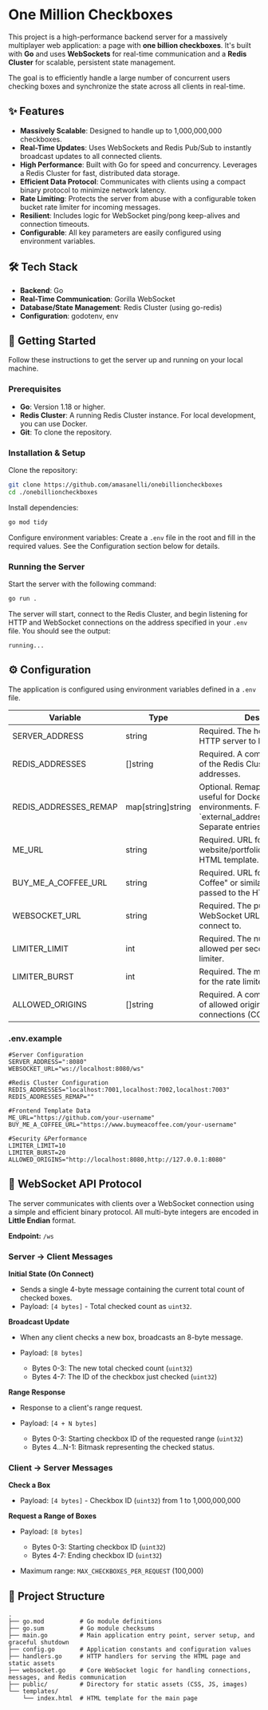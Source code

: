 # One Million Checkboxes

This project is a high-performance backend server for a massively multiplayer web application: a page with **one billion checkboxes**. It's built with **Go** and uses **WebSockets** for real-time communication and a **Redis Cluster** for scalable, persistent state management.

The goal is to efficiently handle a large number of concurrent users checking boxes and synchronize the state across all clients in real-time.

## ✨ Features

- **Massively Scalable**: Designed to handle up to 1,000,000,000 checkboxes.
- **Real-Time Updates**: Uses WebSockets and Redis Pub/Sub to instantly broadcast updates to all connected clients.
- **High Performance**: Built with Go for speed and concurrency. Leverages a Redis Cluster for fast, distributed data storage.
- **Efficient Data Protocol**: Communicates with clients using a compact binary protocol to minimize network latency.
- **Rate Limiting**: Protects the server from abuse with a configurable token bucket rate limiter for incoming messages.
- **Resilient**: Includes logic for WebSocket ping/pong keep-alives and connection timeouts.
- **Configurable**: All key parameters are easily configured using environment variables.

## 🛠️ Tech Stack

- **Backend**: Go
- **Real-Time Communication**: Gorilla WebSocket
- **Database/State Management**: Redis Cluster (using go-redis)
- **Configuration**: godotenv, env

## 🚀 Getting Started

Follow these instructions to get the server up and running on your local machine.

### Prerequisites

- **Go**: Version 1.18 or higher.
- **Redis Cluster**: A running Redis Cluster instance. For local development, you can use Docker.
- **Git**: To clone the repository.

### Installation & Setup

Clone the repository:

```bash
git clone https://github.com/amasanelli/onebillioncheckboxes
cd ./onebillioncheckboxes
```

Install dependencies:

```bash
go mod tidy
```

Configure environment variables:
Create a `.env` file in the root and fill in the required values. See the Configuration section below for details.

### Running the Server

Start the server with the following command:

```bash
go run .
```

The server will start, connect to the Redis Cluster, and begin listening for HTTP and WebSocket connections on the address specified in your `.env` file. You should see the output:

```
running...
```

## ⚙️ Configuration

The application is configured using environment variables defined in a `.env` file.

| Variable              | Type               | Description                                                                                                                                         | Example                                                                                          |
| --------------------- | ------------------ | --------------------------------------------------------------------------------------------------------------------------------------------------- | ------------------------------------------------------------------------------------------------ |
| SERVER_ADDRESS        | string             | Required. The host and port for the HTTP server to listen on.                                                                                       | :8080                                                                                            |
| REDIS_ADDRESSES       | \[]string          | Required. A comma-separated list of the Redis Cluster node addresses.                                                                               | "redis-node1:6379,redis-node2:6379,redis-node3:6379"                                             |
| REDIS_ADDRESSES_REMAP | map\[string]string | Optional. Remaps Redis addresses, useful for Docker/NAT environments. Format: \`external_address\|internal_address\`. Separate entries with commas. | "172.28.0.101:6379\|:6371,172.28.0.102:6379\|:6372,172.28.0.103:6379\|:6373"                     |
| ME_URL                | string             | Required. URL for your personal website/portfolio, passed to the HTML template.                                                                     | "[https://example.com](https://example.com)"                                                     |
| BUY_ME_A_COFFEE_URL   | string             | Required. URL for a "Buy Me a Coffee" or similar donation link, passed to the HTML template.                                                        | "[https://www.buymeacoffee.com/yourname](https://www.buymeacoffee.com/yourname)"                 |
| WEBSOCKET_URL         | string             | Required. The public-facing WebSocket URL for the client to connect to.                                                                             | "ws\://localhost:8080/ws"                                                                        |
| LIMITER_LIMIT         | int                | Required. The number of events allowed per second for the rate limiter.                                                                             | 10                                                                                               |
| LIMITER_BURST         | int                | Required. The maximum burst size for the rate limiter.                                                                                              | 20                                                                                               |
| ALLOWED_ORIGINS       | \[]string          | Required. A comma-separated list of allowed origins for WebSocket connections (CORS).                                                               | "[http://localhost:8080,https://your-domain.com](http://localhost:8080,https://your-domain.com)" |

### .env.example

```env
#Server Configuration
SERVER_ADDRESS=":8080"
WEBSOCKET_URL="ws://localhost:8080/ws"

#Redis Cluster Configuration
REDIS_ADDRESSES="localhost:7001,localhost:7002,localhost:7003"
REDIS_ADDRESSES_REMAP=""

#Frontend Template Data
ME_URL="https://github.com/your-username"
BUY_ME_A_COFFEE_URL="https://www.buymeacoffee.com/your-username"

#Security &Performance
LIMITER_LIMIT=10
LIMITER_BURST=20
ALLOWED_ORIGINS="http://localhost:8080,http://127.0.0.1:8080"
```

## 🔌 WebSocket API Protocol

The server communicates with clients over a WebSocket connection using a simple and efficient binary protocol. All multi-byte integers are encoded in **Little Endian** format.

**Endpoint:** `/ws`

### Server -> Client Messages

**Initial State (On Connect)**

- Sends a single 4-byte message containing the current total count of checked boxes.
- Payload: `[4 bytes]` - Total checked count as `uint32`.

**Broadcast Update**

- When any client checks a new box, broadcasts an 8-byte message.
- Payload: `[8 bytes]`

  - Bytes 0-3: The new total checked count (`uint32`)
  - Bytes 4-7: The ID of the checkbox just checked (`uint32`)

**Range Response**

- Response to a client's range request.
- Payload: `[4 + N bytes]`

  - Bytes 0-3: Starting checkbox ID of the requested range (`uint32`)
  - Bytes 4...N-1: Bitmask representing the checked status.

### Client -> Server Messages

**Check a Box**

- Payload: `[4 bytes]` - Checkbox ID (`uint32`) from 1 to 1,000,000,000

**Request a Range of Boxes**

- Payload: `[8 bytes]`

  - Bytes 0-3: Starting checkbox ID (`uint32`)
  - Bytes 4-7: Ending checkbox ID (`uint32`)

- Maximum range: `MAX_CHECKBOXES_PER_REQUEST` (100,000)

## 📁 Project Structure

```
.
├── go.mod          # Go module definitions
├── go.sum          # Go module checksums
├── main.go         # Main application entry point, server setup, and graceful shutdown
├── config.go       # Application constants and configuration values
├── handlers.go     # HTTP handlers for serving the HTML page and static assets
├── websocket.go    # Core WebSocket logic for handling connections, messages, and Redis communication
├── public/         # Directory for static assets (CSS, JS, images)
└── templates/
    └── index.html  # HTML template for the main page
```
